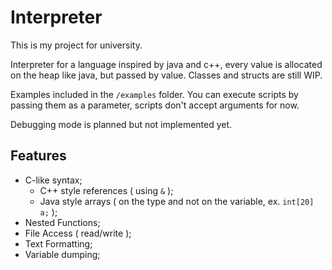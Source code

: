 # Interpreter

This is my project for university.

Interpreter for a language inspired by java and c++, every value is allocated on the heap like java, but passed by value. Classes and structs are still WIP.

Examples included in the `/examples` folder. You can execute scripts by passing them as a parameter, scripts don't accept arguments for now.

Debugging mode is planned but not implemented yet.

## Features

* C-like syntax;
  * C++ style references ( using `&` );
  * Java style arrays ( on the type and not on the variable, ex. `int[20] a;` );
* Nested Functions;
* File Access ( read/write );
* Text Formatting;
* Variable dumping;

